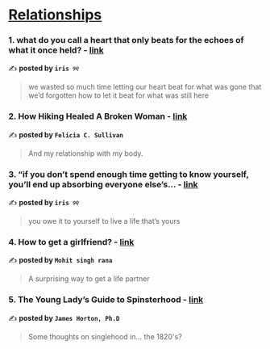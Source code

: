 
<h1><a href=https://medium.com/tag/relationships/recommended target="_blank" rel="noopener noreferrer">Relationships</a></h1>
<h3>1. what do you call a heart that only beats for the echoes of what it once held? - <a href="https://medium.com/@fyoaeuriz/what-do-you-call-a-heart-that-only-beats-for-the-echoes-of-what-it-once-held-f96125819ace" target="_blank" rel="noopener noreferrer">link</a></h3>

✍️ **posted by `iris ୨୧`**

<blockquote>we wasted so much time letting our heart beat for what was gone that we’d forgotten how to let it beat for what was still here</blockquote>

<h3>2. How Hiking Healed A Broken Woman - <a href="https://medium.com/@felsull/how-hiking-healed-a-broken-woman-734b6d3b2d8d" target="_blank" rel="noopener noreferrer">link</a></h3>

✍️ **posted by `Felicia C. Sullivan`**

<blockquote>And my relationship with my body.</blockquote>

<h3>3. “if you don’t spend enough time getting to know yourself, you’ll end up absorbing everyone else’s… - <a href="https://medium.com/@fyoaeuriz/if-you-dont-spend-enough-time-getting-to-know-yourself-you-ll-end-up-absorbing-everyone-else-s-e52c3ff17df4" target="_blank" rel="noopener noreferrer">link</a></h3>

✍️ **posted by `iris ୨୧`**

<blockquote>you owe it to yourself to live a life that’s yours</blockquote>

<h3>4. How to get a girlfriend? - <a href="https://medium.com/@mohit200214/how-to-get-a-girlfriend-af414571f65e" target="_blank" rel="noopener noreferrer">link</a></h3>

✍️ **posted by `Mohit singh rana`**

<blockquote>A surprising way to get a life partner</blockquote>

<h3>5. The Young Lady’s Guide to Spinsterhood - <a href="https://medium.com/@c-james-horton/the-young-ladys-guide-to-spinsterhood-83dbbef5a80c" target="_blank" rel="noopener noreferrer">link</a></h3>

✍️ **posted by `James Horton, Ph.D`**

<blockquote>Some thoughts on singlehood in… the 1820's?</blockquote>

